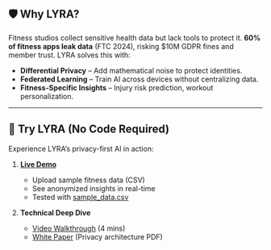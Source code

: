 ## 🛡️ Why LYRA?  
Fitness studios collect sensitive health data but lack tools to protect it. **60% of fitness apps leak data** (FTC 2024), risking $10M GDPR fines and member trust. LYRA solves this with:  
- **Differential Privacy** – Add mathematical noise to protect identities.  
- **Federated Learning** – Train AI across devices without centralizing data.  
- **Fitness-Specific Insights** – Injury risk prediction, workout personalization.  

---

## 🚀 Try LYRA (No Code Required)  
Experience LYRA’s privacy-first AI in action:  
1. **[Live Demo](https://lyra-demo.streamlit.app)**  
   - Upload sample fitness data (CSV)  
   - See anonymized insights in real-time  
   - Tested with [sample_data.csv](./sample_data.csv)  

2. **Technical Deep Dive**  
   - [Video Walkthrough](https://youtu.be/your-demo-video) (4 mins)  
   - [White Paper](./LYRA_Technical_Overview.pdf) (Privacy architecture PDF) 
